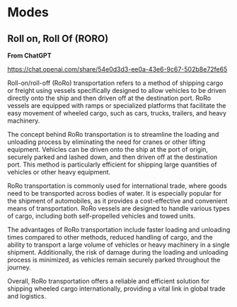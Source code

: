 # Modes

## Roll on, Roll Of (RORO)

**From ChatGPT**

https://chat.openai.com/share/54e0d3d3-ee0a-43e6-9c67-502b8e72fe65

Roll-on/roll-off (RoRo) transportation refers to a method of shipping cargo or freight using vessels specifically designed to allow vehicles to be driven directly onto the ship and then driven off at the destination port. RoRo vessels are equipped with ramps or specialized platforms that facilitate the easy movement of wheeled cargo, such as cars, trucks, trailers, and heavy machinery.

The concept behind RoRo transportation is to streamline the loading and unloading process by eliminating the need for cranes or other lifting equipment. Vehicles can be driven onto the ship at the port of origin, securely parked and lashed down, and then driven off at the destination port. This method is particularly efficient for shipping large quantities of vehicles or other heavy equipment.

RoRo transportation is commonly used for international trade, where goods need to be transported across bodies of water. It is especially popular for the shipment of automobiles, as it provides a cost-effective and convenient means of transportation. RoRo vessels are designed to handle various types of cargo, including both self-propelled vehicles and towed units.

The advantages of RoRo transportation include faster loading and unloading times compared to other methods, reduced handling of cargo, and the ability to transport a large volume of vehicles or heavy machinery in a single shipment. Additionally, the risk of damage during the loading and unloading process is minimized, as vehicles remain securely parked throughout the journey.

Overall, RoRo transportation offers a reliable and efficient solution for shipping wheeled cargo internationally, providing a vital link in global trade and logistics.
